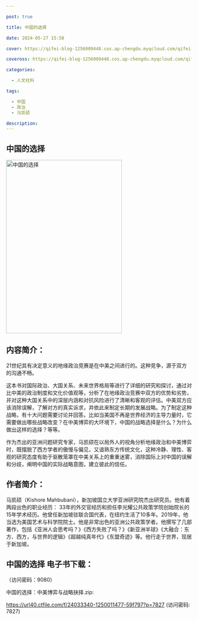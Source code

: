 ```yaml
---

post: true

title: 中国的选择

date: 2024-05-27 15:58

cover: https://qifei-blog-1256009448.cos.ap-chengdu.myqcloud.com/qifei-blog/65f7f28d9f345e8d03f55a0f.jpg

coveross: https://qifei-blog-1256009448.cos.ap-chengdu.myqcloud.com/qifei-blog/65f7f28d9f345e8d03f55a0f.jpg

categories:

  - 人文社科

tags:

  - 中国
  - 政治
  - 马凯硕

description:
---
```


## 中国的选择
<img alt="中国的选择 " class="aligncenter loading" data-was-processed="true" decoding="async" fetchpriority="high" height="471" src="https://qifei-blog-1256009448.cos.ap-chengdu.myqcloud.com/qifei-blog/65f7f28d9f345e8d03f55a0f.jpg" style="cursor: zoom-in;" width="314"/>

## 内容简介：

21世纪具有决定意义的地缘政治竞赛是在中美之间进行的。这种竞争，源于双方的沟通不畅。

这本书对国际政治、大国关系、未来世界格局等进行了详细的研究和探讨，通过对比中美的政治制度和文化价值观等，分析了在地缘政治竞赛中双方的优势和劣势，并对这种大国关系中的深层内涵和对抗风险进行了清晰和客观的评估。中美双方应该消除误解，了解对方的真实诉求，并依此来制定长期的发展战略。为了制定这种战略，有十大问题需要讨论并回答。比如当美国不再是世界经济的主导力量时，它需要做出哪些战略改变？在中美博弈的大环境下，中国的战略选择是什么？为什么做出这样的选择？等等。

作为杰出的亚洲问题研究专家，马凯硕在以局外人的视角分析地缘政治和中美博弈时，既摆脱了西方学者的傲慢与偏见，又谙熟东方传统文化，这种冷静、理性、客观的研究态度有助于驱散笼罩在中美关系上的重重迷雾，消除国际上对中国的误解和分歧，阐明中国的实际战略意图，建立彼此的信任。

## 作者简介：

马凯硕（Kishore Mahbubani），新加坡国立大学亚洲研究院杰出研究员。他有着两段出色的职业经历： 33年的外交官经历和担任李光耀公共政策学院创始院长的15年学术经历。他曾任新加坡驻联合国代表，在纽约生活了10多年。2019年，他当选为美国艺术与科学院院士。他是非常出色的亚洲公共政策学者。他撰写了几部著作，包括《亚洲人会思考吗？》《西方失败了吗？》《新亚洲半球》《大融合：东方、西方，与世界的逻辑》《超越纯真年代》《东盟奇迹》等。他行走于世界，现居于新加坡。

## 中国的选择 电子书下载：

 （访问密码：9080）

中国的选择：中美博弈与战略抉择.zip: 

https://url40.ctfile.com/f/24033340-1250011477-59f797?p=7827 (访问密码: 7827)
